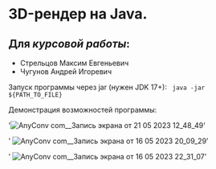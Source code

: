 # 3D-рендер на Java.
## Для *курсовой работы*: 
  * Стрельцов Максим Евгеньевич
  * Чугунов Андрей Игоревич





Запуск программы через jar (нужен JDK 17+):
  <code> java -jar ${PATH_TO_FILE} </code>
 
 
 Демонстрация возможностей программы:
 
 '![AnyConv com__Запись экрана от 21 05 2023 12_48_49](https://github.com/godRa1deN/triangleRasterization/assets/98701809/ed286ab4-360c-4a68-89dd-6ab0caf16347)'

' ![AnyConv com__Запись экрана от 16 05 2023 20_09_29](https://github.com/godRa1deN/triangleRasterization/assets/98701809/dbd1f56b-8bfb-4e0b-98ae-65ae85752ef6)'

' ![AnyConv com__Запись экрана от 16 05 2023 22_31_07](https://github.com/godRa1deN/triangleRasterization/assets/98701809/026da31a-4d71-414f-9fbb-632d297b46b9)'
